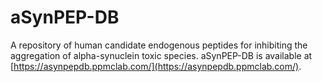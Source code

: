 # aSynPEP-DB

A repository of human candidate endogenous peptides for inhibiting the aggregation of alpha-synuclein toxic species. aSynPEP-DB is available at [https://asynpepdb.ppmclab.com/](https://asynpepdb.ppmclab.com/).
